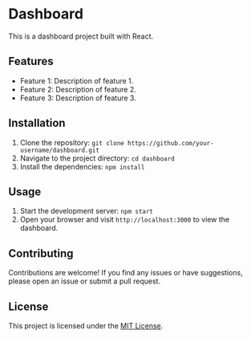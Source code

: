 # Dashboard

This is a dashboard project built with React.

## Features

- Feature 1: Description of feature 1.
- Feature 2: Description of feature 2.
- Feature 3: Description of feature 3.

## Installation

1. Clone the repository: `git clone https://github.com/your-username/dashboard.git`
2. Navigate to the project directory: `cd dashboard`
3. Install the dependencies: `npm install`

## Usage

1. Start the development server: `npm start`
2. Open your browser and visit `http://localhost:3000` to view the dashboard.

## Contributing

Contributions are welcome! If you find any issues or have suggestions, please open an issue or submit a pull request.

## License

This project is licensed under the [MIT License](LICENSE).

